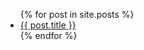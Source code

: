 <ul>
  {% for post in site.posts %}
    <li>
      <a href="{{ post.url | absolute_url}}">{{ post.title }}</a>
    </li>
  {% endfor %}
</ul>
